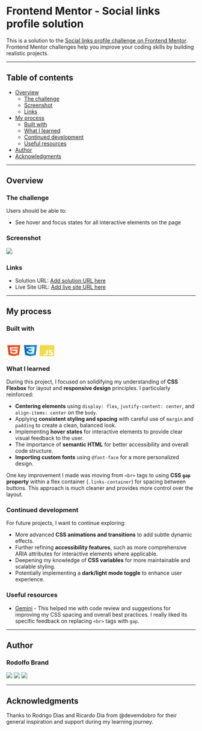 # Frontend Mentor - Social links profile solution

This is a solution to the [Social links profile challenge on Frontend Mentor](https://www.frontendmentor.io/challenges/social-links-profile-UG32l9m6dQ). Frontend Mentor challenges help you improve your coding skills by building realistic projects.

---

## Table of contents

- [Overview](#overview)
  - [The challenge](#the-challenge)
  - [Screenshot](#screenshot)
  - [Links](#links)
- [My process](#my-process)
  - [Built with](#built-with)
  - [What I learned](#what-i-learned)
  - [Continued development](#continued-development)
  - [Useful resources](#useful-resources)
- [Author](#author)
- [Acknowledgments](#acknowledgments)

---

## Overview

### The challenge

Users should be able to:

- See hover and focus states for all interactive elements on the page

### Screenshot

![](./screenshot.jpg)

### Links

- Solution URL: [Add solution URL here](https://your-solution-url.com)
- Live Site URL: [Add live site URL here](https://rodolfo-brand.github.io/social-links-profile/)

---

## My process

### Built with

<div style="display: inline_block"><br>
  <img align="center" alt="HTML5" height="30" width="40" src="https://raw.githubusercontent.com/devicons/devicon/master/icons/html5/html5-original.svg" title="HTML5">
  <img align="center" alt="CSS3" height="30" width="40" src="https://raw.githubusercontent.com/devicons/devicon/master/icons/css3/css3-original.svg" title="CSS3">
  <img align="center" alt="JavaScript" height="30" width="40" src="https://raw.githubusercontent.com/devicons/devicon/master/icons/javascript/javascript-plain.svg" title="JavaScript">
</div>

### What I learned

During this project, I focused on solidifying my understanding of **CSS Flexbox** for layout and **responsive design** principles. I particularly reinforced:

* **Centering elements** using `display: flex`, `justify-content: center`, and `align-items: center` on the `body`.
* Applying **consistent styling and spacing** with careful use of `margin` and `padding` to create a clean, balanced look.
* Implementing **hover states** for interactive elements to provide clear visual feedback to the user.
* The importance of **semantic HTML** for better accessibility and overall code structure.
* **Importing custom fonts** using `@font-face` for a more personalized design.

One key improvement I made was moving from `<br>` tags to using **CSS `gap` property** within a flex container (`.links-container`) for spacing between buttons. This approach is much cleaner and provides more control over the layout.

### Continued development

For future projects, I want to continue exploring:

* More advanced **CSS animations and transitions** to add subtle dynamic effects.
* Further refining **accessibility features**, such as more comprehensive ARIA attributes for interactive elements where applicable.
* Deepening my knowledge of **CSS variables** for more maintainable and scalable styling.
* Potentially implementing a **dark/light mode toggle** to enhance user experience.

### Useful resources

-   [Gemini](https://gemini.google.com/) - This helped me with code review and suggestions for improving my CSS spacing and overall best practices. I really liked its specific feedback on replacing `<br>` tags with `gap`.
---

## Author
### Rodolfo Brand

<div>
  <a href="https://instagram.com/rodolfo__brand" target="_blank"><img src="https://img.shields.io/badge/-Instagram-%23E4405F?style=for-the-badge&logo=instagram&logoColor=white" target="_blank"></a>
  <a href="mailto:rodolfonbrand@gmail.com"><img src="https://img.shields.io/badge/-Gmail-%2300094B?style=for-the-badge&logo=gmail&logoColor=white" target="_blank"></a>
  <a href="https://www.linkedin.com/in/rodolfonbrand/" target="_blank"><img src="https://img.shields.io/badge/-LinkedIn-0077B5?style=for-the-badge&logo=linkedin&logoColor=white" target="_blank"></a>
</div>

---

## Acknowledgments

Thanks to Rodrigo Dias and Ricardo Dia from @devemdobro for their general inspiration and support during my learning journey.
